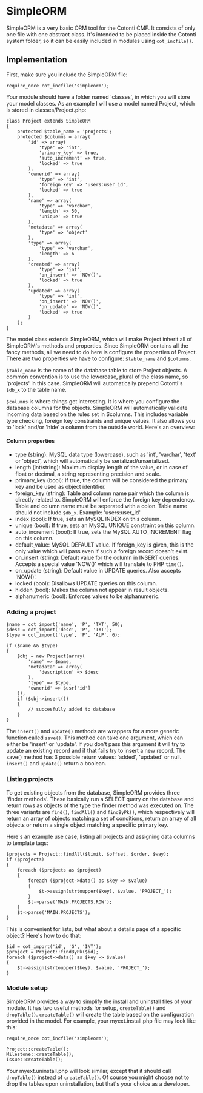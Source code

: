 # SimpleORM

SimpleORM is a very basic ORM tool for the Cotonti CMF. It consists of only one 
file with one abstract class. It's intended to be placed inside the Cotonti 
system folder, so it can be easily included in modules using `cot_incfile()`. 

## Implementation

First, make sure you include the SimpleORM file:

    require_once cot_incfile('simpleorm');

Your module should have a folder named 'classes', in which you will store your 
model classes. As an example I will use a model named Project, which is stored 
in classes/Project.php:

    class Project extends SimpleORM
    {
        protected $table_name = 'projects';
        protected $columns = array(
            'id' => array(
                'type' => 'int',
                'primary_key' => true,
                'auto_increment' => true,
                'locked' => true
            ),
            'ownerid' => array(
                'type' => 'int',
                'foreign_key' => 'users:user_id',
                'locked' => true
            ),
            'name' => array(
                'type' => 'varchar',
                'length' => 50,
                'unique' => true
            ),
            'metadata' => array(
                'type' => 'object'
            ),
            'type' => array(
                'type' => 'varchar',
                'length' => 6
            ),
            'created' => array(
                'type' => 'int',
                'on_insert' => 'NOW()',
                'locked' => true
            ),
            'updated' => array(
                'type' => 'int',
                'on_insert' => 'NOW()',
                'on_update' => 'NOW()',
                'locked' => true
            )
        );
    }

The model class extends SimpleORM, which will make Project inherit all of 
SimpleORM's methods and properties. Since SimpleORM contains all the fancy 
methods, all we need to do here is configure the properties of Project. There 
are two properties we have to configure: `$table_name` and `$columns`.

`$table_name` is the name of the database table to store Project objects. A 
common convention is to use the lowercase, plural of the class name, so 
'projects' in this case. SimpleORM will automatically prepend Cotonti's `$db_x` 
to the table name.

`$columns` is where things get interesting. It is where you configure the 
database columns for the objects. SimpleORM will automatically validate incoming 
data based on the rules set in $columns. This includes variable type checking, 
foreign key constraints and unique values. It also allows you to 'lock' and/or 
'hide' a column from the outside world. Here's an overview:

#### Column properties

*   type (string): MySQL data type (lowercase), such as 'int', 'varchar', 'text'
    or 'object', which will automatically be serialized/unserialized.
*   length (int/string): Maximum display length of the value, or in case of 
    float or decimal, a string representing precision and scale.
*   primary_key (bool): If true, the column will be considered the primary key 
    and be used as object identifier.
*   foreign_key (string): Table and column name pair which the column is 
    directly related to. SimpleORM will enforce the foreign key dependency. 
    Table and column name must be seperated with a colon. Table name should not 
    include `$db_x`. Example: 'users:user_id'
*   index (bool): If true, sets an MySQL INDEX on this column.
*   unique (bool): If true, sets an MySQL UNIQUE constraint on this column.
*   auto_increment (bool): If true, sets the MySQL AUTO_INCREMENT flag on this 
    column.
*   default_value: MySQL DEFAULT value. If foreign_key is given, this is the
    only value which will pass even if such a foreign record doesn't exist.
*   on_insert (string): Default value for the column in INSERT queries. Accepts 
    a special value 'NOW()' which will translate to PHP `time()`.
*   on_update (string): Default value in UPDATE queries. Also accepts 'NOW()'.
*   locked (bool): Disallows UPDATE queries on this column.
*   hidden (bool): Makes the column not appear in result objects.
*   alphanumeric (bool): Enforces values to be alphanumeric.

### Adding a project

    $name = cot_import('name', 'P', 'TXT', 50);
    $desc = cot_import('desc', 'P', 'TXT');
    $type = cot_import('type', 'P', 'ALP', 6);

    if ($name && $type)
    {
        $obj = new Project(array(
            'name' => $name,
            'metadata' => array(
                'description' => $desc
            ),
            'type' => $type,
            'ownerid' => $usr['id']
        ));
        if ($obj->insert())
        {
            // succesfully added to database
        }
    }

The `insert()` and `update()` methods are wrappers for a more generic function 
called `save()`. This method can take one argument, which can either be 'insert' 
or 'update'. If you don't pass this argument it will try to update an existing 
record and if that fails try to insert a new record. The save() method has 3 
possible return values: 'added', 'updated' or null. `insert()` and `update()` 
return a boolean.

### Listing projects

To get existing objects from the database, SimpleORM provides three 
'finder methods'. These basically run a SELECT query on the database and return 
rows as objects of the type the finder method was executed on. The three 
variants are `find()`, `findAll()` and `findByPk()`, which respectively will 
return an array of objects matching a set of conditions, return an array of all 
objects or return a single object matching a specific primary key.

Here's an example use case, listing all projects and assigning data columns to 
template tags:

    $projects = Project::findAll($limit, $offset, $order, $way);
    if ($projects)
    {
        foreach ($projects as $project)
        {
            foreach ($project->data() as $key => $value)
            {
                $t->assign(strtoupper($key), $value, 'PROJECT_');
            }
            $t->parse('MAIN.PROJECTS.ROW');
        }
        $t->parse('MAIN.PROJECTS');
    }

This is convenient for lists, but what about a details page of a specific 
object? Here's how to do that:

    $id = cot_import('id', 'G', 'INT');
    $project = Project::findByPk($id);
    foreach ($project->data() as $key => $value)
    {
        $t->assign(strtoupper($key), $value, 'PROJECT_');
    }

### Module setup

SimpleORM provides a way to simplify the install and uninstall files of your 
module. It has two useful methods for setup, `createTable()` and `dropTable()`. 
`createTable()` will create the table based on the configuration provided in the 
model. For example, your myext.install.php file may look like this:

    require_once cot_incfile('simpleorm');

    Project::createTable();
    Milestone::createTable();
    Issue::createTable();

Your myext.uninstall.php will look similar, except that it should call 
`dropTable()` instead of `createTable()`. Of course you might choose not to drop 
the tables upon uninstallation, but that's your choice as a developer.